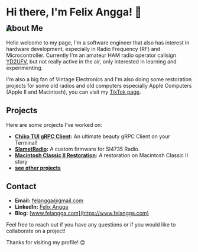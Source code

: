 # Hi there, I'm Felix Angga! 👋

<div style="margin-bottom: -50px; padding: 0;">
    <img src="https://reimaginedreadme-lilac.vercel.app/api/embed/felangga?panels=userstatistics,toplanguages,commitgraph,toprepositories"/>
</div>

## About Me
Hello welcome to my page, I'm a software engineer that also has interest in hardware development, especially in Radio Frequency (RF) and Microcontroller. Currently I'm an amateur HAM radio operator callsign [YD2UFV](https://www.qrz.com/db/YD2UFV), but not really active in the air, only interested in learning and experimenting. 

I'm also a big fan of Vintage Electronics and I'm also doing some restoration projects for some old radios and old computers especially Apple Computers (Apple II and Macintosh), you can visit my [TikTok page](https://www.tiktok.com/@erlandelectro). 

## Projects
Here are some projects I've worked on:
- **[Chiko TUI gRPC Client](https://github.com/felangga/chiko):** An ultimate beauty gRPC Client on your Terminal!
- **[SlametRadio](https://github.com/felangga/slametradio):** A custom firmware for SI4735 Radio.
- **[Macintosh Classic II Restoration](https://www.felangga.com/2023/05/macintosh-classic-ii-restoration.html):** A restoration on Macintosh Classic II story
- **[see other projects](https://github.com/felangga?tab=repositories)**



## Contact
- **Email:** [felangga@gmail.com](mailto:felangga@gmail.com)
- **LinkedIn:** [Felix Angga](https://www.linkedin.com/in/felangga/)
- **Blog:** [www.felangga.com](https://www.felangga.com)

Feel free to reach out if you have any questions or if you would like to collaborate on a project!

Thanks for visiting my profile! 😊
